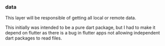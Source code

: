 ### data
This layer will be responsible of getting all local or remote data.

This initially was intended to be a pure dart package, but I had to make it depend on flutter as there is a bug in flutter apps not allowing independent dart packages to read files.
